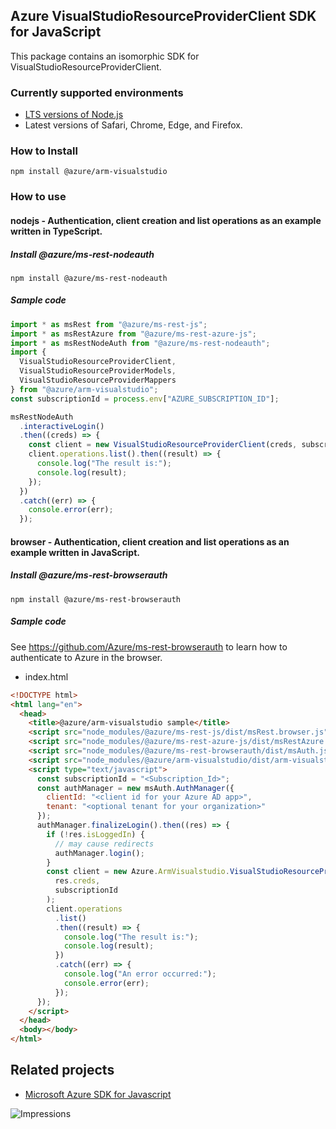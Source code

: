 ## Azure VisualStudioResourceProviderClient SDK for JavaScript

This package contains an isomorphic SDK for VisualStudioResourceProviderClient.

### Currently supported environments

- [LTS versions of Node.js](https://nodejs.org/about/releases/)
- Latest versions of Safari, Chrome, Edge, and Firefox.

### How to Install

```
npm install @azure/arm-visualstudio
```

### How to use

#### nodejs - Authentication, client creation and list operations as an example written in TypeScript.

##### Install @azure/ms-rest-nodeauth

```
npm install @azure/ms-rest-nodeauth
```

##### Sample code

```ts
import * as msRest from "@azure/ms-rest-js";
import * as msRestAzure from "@azure/ms-rest-azure-js";
import * as msRestNodeAuth from "@azure/ms-rest-nodeauth";
import {
  VisualStudioResourceProviderClient,
  VisualStudioResourceProviderModels,
  VisualStudioResourceProviderMappers
} from "@azure/arm-visualstudio";
const subscriptionId = process.env["AZURE_SUBSCRIPTION_ID"];

msRestNodeAuth
  .interactiveLogin()
  .then((creds) => {
    const client = new VisualStudioResourceProviderClient(creds, subscriptionId);
    client.operations.list().then((result) => {
      console.log("The result is:");
      console.log(result);
    });
  })
  .catch((err) => {
    console.error(err);
  });
```

#### browser - Authentication, client creation and list operations as an example written in JavaScript.

##### Install @azure/ms-rest-browserauth

```
npm install @azure/ms-rest-browserauth
```

##### Sample code

See https://github.com/Azure/ms-rest-browserauth to learn how to authenticate to Azure in the browser.

- index.html

```html
<!DOCTYPE html>
<html lang="en">
  <head>
    <title>@azure/arm-visualstudio sample</title>
    <script src="node_modules/@azure/ms-rest-js/dist/msRest.browser.js"></script>
    <script src="node_modules/@azure/ms-rest-azure-js/dist/msRestAzure.js"></script>
    <script src="node_modules/@azure/ms-rest-browserauth/dist/msAuth.js"></script>
    <script src="node_modules/@azure/arm-visualstudio/dist/arm-visualstudio.js"></script>
    <script type="text/javascript">
      const subscriptionId = "<Subscription_Id>";
      const authManager = new msAuth.AuthManager({
        clientId: "<client id for your Azure AD app>",
        tenant: "<optional tenant for your organization>"
      });
      authManager.finalizeLogin().then((res) => {
        if (!res.isLoggedIn) {
          // may cause redirects
          authManager.login();
        }
        const client = new Azure.ArmVisualstudio.VisualStudioResourceProviderClient(
          res.creds,
          subscriptionId
        );
        client.operations
          .list()
          .then((result) => {
            console.log("The result is:");
            console.log(result);
          })
          .catch((err) => {
            console.log("An error occurred:");
            console.error(err);
          });
      });
    </script>
  </head>
  <body></body>
</html>
```

## Related projects

- [Microsoft Azure SDK for Javascript](https://github.com/Azure/azure-sdk-for-js)

![Impressions](https://azure-sdk-impressions.azurewebsites.net/api/impressions/azure-sdk-for-js%2Fsdk%2Fvisualstudio%2Farm-visualstudio%2FREADME.png)
